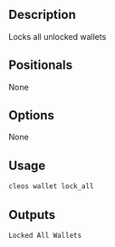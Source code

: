 ## Description
Locks all unlocked wallets


## Positionals
None
## Options
None
## Usage


```sh
cleos wallet lock_all
```

## Outputs


```console
Locked All Wallets
```
